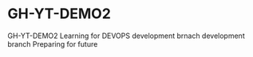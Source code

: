 # GH-YT-DEMO2
GH-YT-DEMO2
Learning for DEVOPS
development brnach
development branch
Preparing for future

